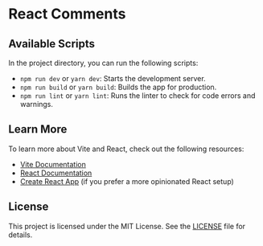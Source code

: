 # React Comments

## Available Scripts

In the project directory, you can run the following scripts:

- `npm run dev` or `yarn dev`: Starts the development server.
- `npm run build` or `yarn build`: Builds the app for production.
- `npm run lint` or `yarn lint`: Runs the linter to check for code errors and warnings.

## Learn More

To learn more about Vite and React, check out the following resources:

- [Vite Documentation](https://vitejs.dev/)
- [React Documentation](https://reactjs.org/)
- [Create React App](https://create-react-app.dev/) (if you prefer a more opinionated React setup)

## License

This project is licensed under the MIT License. See the [LICENSE](LICENSE) file for details.

